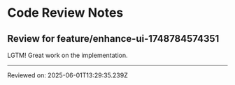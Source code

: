 # Code Review Notes

## Review for feature/enhance-ui-1748784574351

LGTM! Great work on the implementation.

---
Reviewed on: 2025-06-01T13:29:35.239Z